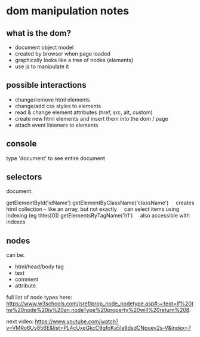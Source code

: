 # dom manipulation notes

## what is the dom?

- document object model
- created by browser when page loaded
- graphically looks like a tree of nodes (elements)
- use js to manipulate it

## possible interactions

- change/remove html elements
- change/add css styles to elements
- read & change element attributes (href, src, alt, custom)
- create new html elements and insert them into the dom / page
- attach event listeners to elements

## console

type 'document' to see entire document

## selectors

document.

getElementById('idName')
getElementByClassName('className')
    creates html collection - like an array, but not exactly
    can select items using indexing (eg titles[0])
getElementsByTagName('h1')
    also accessible with indexes

## nodes

can be:

- html/head/body tag
- text
- comment
- attribute

full list of node types here: https://www.w3schools.com/jsref/prop_node_nodetype.asp#:~:text=If%20the%20node%20is%20an,nodeType%20property%20will%20return%208.

next video: https://www.youtube.com/watch?v=VMRo6Uv856E&list=PL4cUxeGkcC9gfoKa5la9dsdCNpuey2s-V&index=7
